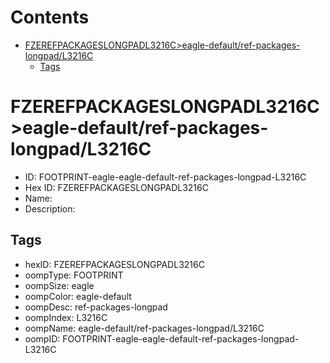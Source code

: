 



Contents
========

* [FZEREFPACKAGESLONGPADL3216C>eagle-default/ref-packages-longpad/L3216C](#fzerefpackageslongpadl3216ceagle-defaultref-packages-longpadl3216c)
	* [Tags](#tags)

# FZEREFPACKAGESLONGPADL3216C>eagle-default/ref-packages-longpad/L3216C

- ID: FOOTPRINT-eagle-eagle-default-ref-packages-longpad-L3216C
- Hex ID: FZEREFPACKAGESLONGPADL3216C
- Name: 
- Description: 

## Tags

- hexID: FZEREFPACKAGESLONGPADL3216C
- oompType: FOOTPRINT
- oompSize: eagle
- oompColor: eagle-default
- oompDesc: ref-packages-longpad
- oompIndex: L3216C
- oompName: eagle-default/ref-packages-longpad/L3216C
- oompID: FOOTPRINT-eagle-eagle-default-ref-packages-longpad-L3216C
